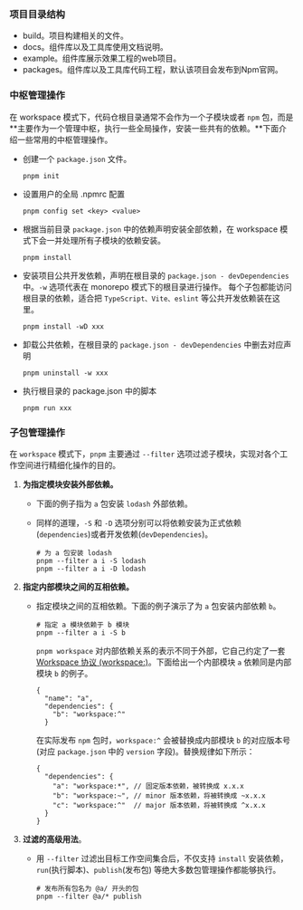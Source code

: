 

### 项目目录结构

- build。项目构建相关的文件。
- docs。组件库以及工具库使用文档说明。
- example。组件库展示效果工程的web项目。
- packages。组件库以及工具库代码工程，默认该项目会发布到Npm官网。

### 中枢管理操作

在 workspace 模式下，代码仓根目录通常不会作为一个子模块或者 `npm` 包，而是**主要作为一个管理中枢，执行一些全局操作，安装一些共有的依赖。**下面介绍一些常用的中枢管理操作。

- 创建一个 `package.json` 文件。

  ``````shell
  pnpm init
  ``````

- 
  设置用户的全局 .npmrc 配置

  ``````shell
  pnpm config set <key> <value>
  ``````

- 
  根据当前目录 `package.json` 中的依赖声明安装全部依赖，在 workspace 模式下会一并处理所有子模块的依赖安装。

  ```shell
  pnpm install
  ```

  

- 安装项目公共开发依赖，声明在根目录的 `package.json - devDependencies` 中。`-w` 选项代表在 monorepo 模式下的根目录进行操作。
  每个子包都能访问根目录的依赖，适合把 `TypeScript、Vite、eslint` 等公共开发依赖装在这里。

  ```shell
  pnpm install -wD xxx
  ```

  

- 
  卸载公共依赖，在根目录的 `package.json - devDependencies` 中删去对应声明

  ```shell
  pnpm uninstall -w xxx
  ```

- 
  执行根目录的 package.json 中的脚本

  ```shell
  pnpm run xxx
  ```

### 子包管理操作

在 `workspace` 模式下，`pnpm` 主要通过 `--filter` 选项过滤子模块，实现对各个工作空间进行精细化操作的目的。

1. **为指定模块安装外部依赖。**

   - 下面的例子指为 `a` 包安装 `lodash` 外部依赖。

   - 同样的道理，`-S` 和 `-D` 选项分别可以将依赖安装为正式依赖(`dependencies`)或者开发依赖(`devDependencies`)。

     ```shell
     # 为 a 包安装 lodash
     pnpm --filter a i -S lodash
     pnpm --filter a i -D lodash
     ```

2. **指定内部模块之间的互相依赖。**

   - 指定模块之间的互相依赖。下面的例子演示了为 `a` 包安装内部依赖 `b`。

     ```shell
     # 指定 a 模块依赖于 b 模块
     pnpm --filter a i -S b
     ```

     `pnpm workspace` 对内部依赖关系的表示不同于外部，它自己约定了一套 [Workspace 协议 (workspace:)](https://link.juejin.cn/?target=https%3A%2F%2Fpnpm.io%2Fzh%2Fworkspaces%23workspace-%E5%8D%8F%E8%AE%AE-workspace)。下面给出一个内部模块 `a` 依赖同是内部模块 `b` 的例子。

     ```shell
     {
       "name": "a",
       "dependencies": {
         "b": "workspace:^"
       }
     ```

     在实际发布 `npm` 包时，`workspace:^` 会被替换成内部模块 `b` 的对应版本号(对应 `package.json` 中的 `version` 字段)。替换规律如下所示：

     ```shell
     {
       "dependencies": {
         "a": "workspace:*", // 固定版本依赖，被转换成 x.x.x
         "b": "workspace:~", // minor 版本依赖，将被转换成 ~x.x.x
         "c": "workspace:^"  // major 版本依赖，将被转换成 ^x.x.x
       }
     }
     ```

3. **过滤的高级用法**。

   - 用 `--filter` 过滤出目标工作空间集合后，不仅支持 `install` 安装依赖，`run`(执行脚本)、`publish`(发布包) 等绝大多数包管理操作都能够执行。

     ```shell
     # 发布所有包名为 @a/ 开头的包
     pnpm --filter @a/* publish
     ```

   

